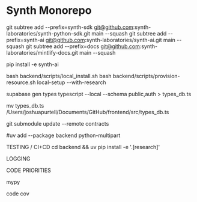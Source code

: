 # Synth Monorepo

git subtree add --prefix=synth-sdk git@github.com:synth-laboratories/synth-python-sdk.git main --squash
git subtree add --prefix=synth-ai git@github.com:synth-laboratories/synth-ai.git main --squash
git subtree add --prefix=docs git@github.com:synth-laboratories/mintlify-docs.git main --squash

pip install -e synth-ai

bash backend/scripts/local_install.sh
bash backend/scripts/provision-resource.sh local-setup --with-research


supabase gen types typescript --local --schema public,auth > types_db.ts

mv types_db.ts /Users/joshuapurtell/Documents/GitHub/frontend/src/types_db.ts

git submodule update --remote contracts

#uv add --package backend python-multipart 


TESTING / CI+CD
cd backend && uv pip install -e '.[research]'


LOGGING


CODE PRIORITIES



mypy

code cov